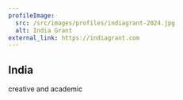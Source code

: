 ```yaml
---
profileImage:
  src: /src/images/profiles/indiagrant-2024.jpg
  alt: India Grant
external_link: https://indiagrant.com
---
```

## India

creative and academic
